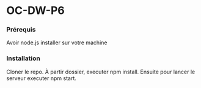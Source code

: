 # OC-DW-P6

### Prérequis

Avoir node.js installer sur votre machine

### Installation

Cloner le repo. À partir dossier, executer npm install.
Ensuite pour lancer le serveur executer npm start.
